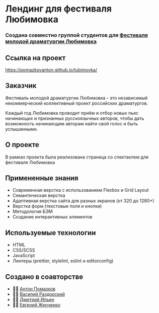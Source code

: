 # Лендинг для фестиваля Любимовка

### Создана совместно группой студентов для [Фестиваля молодой драматургии Любимовка](https://lubimovka.ru/)

## Ссылка на проект

https://pomazkovanton.github.io/lubimovka/

## Заказчик

Фестиваль молодой драматургии Любимовка - это независимый некоммерческий коллективный проект российских драматургов.

Каждый год Любимовка проводит приём и отбор новых пьес начинающих и признанных русскоязычных авторов, чтобы дать возможность начинающим авторам найти свой голос и быть услышанными.

## О проекте

В рамках проекта была реализована страница со спектаклем для фестиваля Любимовка

## Примененные знания

- Современная верстка с использованием Flexbox и Grid Layout
- Семантическая верстка
- Адаптивная верстка сайта для разных экранов (от 320 до 1280+)
- Верстка форм (текстовые поля и кнопки)
- Методология БЭМ
- Создание интерактивных элементов

## Используемые технологии

- HTML
- CSS/SCSS
- JavaScript
- Линтеры (prettier, stylelint, eslint и editorconfig)

## Создано в соавторстве

- 👨‍💻 [Антон Помазков](https://github.com/pomazkovanton)
- 👨‍💻 [Василий Раздорский](https://github.com/VasilyRazdorsky)
- 👨‍💻 [Дмитрий Ильин](https://github.com/Ilin-Dmitry)
- 👨‍💻 [Евгений Женченко](https://github.com/Frosteel27)
